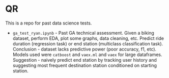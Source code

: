 # QR

This is a repo for past data science tests.

* `ga_test_ryan.ipynb` - Past GA technical assessment. Given a biking dataset, perform EDA, plot some graphs, data cleaning, etc. Predict ride duration (regression task) or end station (multiclass classification task). Conclusion - dataset lacks predictive power (poor accuracy, f1, etc). Models used were `catboost` and `vaex.ml` and  `vaex` for large dataframes. Suggestion - naively predict end station by tracking user history and suggesting most frequent destination station conditioned on starting station.